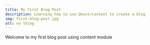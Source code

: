 ```yaml
---
title: My first Blog Post
description: Learning how to use @nuxt/content to create a blog
img: first-blog-post.jpg
alt: no thing
---
```


Welcome to my first blog post using content module
